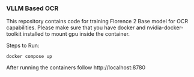 ### VLLM Based OCR

This repository contains code for training Florence 2 Base model for OCR capabilities.
Please make sure that you have docker and nvidia-docker-toolkit installed to mount gpu inside the container.

Steps to Run:
```
docker compose up
```

After running the containers follow http://localhost:8780
